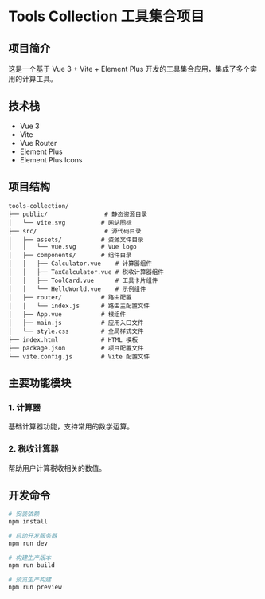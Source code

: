 # Tools Collection 工具集合项目

## 项目简介

这是一个基于 Vue 3 + Vite + Element Plus 开发的工具集合应用，集成了多个实用的计算工具。

## 技术栈

- Vue 3
- Vite
- Vue Router
- Element Plus
- Element Plus Icons

## 项目结构

```
tools-collection/
├── public/                # 静态资源目录
│   └── vite.svg          # 网站图标
├── src/                   # 源代码目录
│   ├── assets/           # 资源文件目录
│   │   └── vue.svg       # Vue logo
│   ├── components/       # 组件目录
│   │   ├── Calculator.vue    # 计算器组件
│   │   ├── TaxCalculator.vue # 税收计算器组件
│   │   ├── ToolCard.vue      # 工具卡片组件
│   │   └── HelloWorld.vue    # 示例组件
│   ├── router/           # 路由配置
│   │   └── index.js      # 路由主配置文件
│   ├── App.vue           # 根组件
│   ├── main.js           # 应用入口文件
│   └── style.css         # 全局样式文件
├── index.html            # HTML 模板
├── package.json          # 项目配置文件
└── vite.config.js        # Vite 配置文件
```

## 主要功能模块

### 1. 计算器

基础计算器功能，支持常用的数学运算。

### 2. 税收计算器

帮助用户计算税收相关的数值。

## 开发命令

```bash
# 安装依赖
npm install

# 启动开发服务器
npm run dev

# 构建生产版本
npm run build

# 预览生产构建
npm run preview
```
